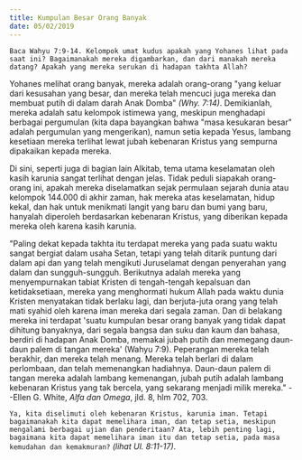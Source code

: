 ```yaml
---
title: Kumpulan Besar Orang Banyak
date: 05/02/2019
---
```


`Baca Wahyu 7:9-14. Kelompok umat kudus apakah yang Yohanes lihat pada saat ini? Bagaimanakah mereka digambarkan, dan dari manakah mereka datang? Apakah yang mereka serukan di hadapan takhta Allah?`

Yohanes melihat orang banyak, mereka adalah orang-orang "yang keluar dari kesusahan yang besar, dan mereka telah mencuci juga mereka dan membuat putih di dalam darah Anak Domba" _(Why. 7:14)_. Demikianlah, mereka adalah satu kelompok istimewa yang, meskipun menghadapi berbagai pergumulan (kita dapa bayangkan bahwa "masa kesukaran besar" adalah pergumulan yang mengerikan), namun setia kepada Yesus, lambang kesetiaan mereka terlihat lewat jubah kebenaran Kristus yang sempurna dipakaikan kepada mereka.

Di sini, seperti juga di bagian lain Alkitab, tema utama keselamatan oleh kasih karunia sangat terlihat dengan jelas. Tidak peduli siapakah orang-orang ini, apakah mereka diselamatkan sejak permulaan sejarah dunia atau kelompok 144.000 di akhir zaman, hak mereka atas keselamatan, hidup kekal, dan hak untuk menikmati langit yang baru dan bumi yang baru, hanyalah diperoleh berdasarkan kebenaran Kristus, yang diberikan kepada mereka oleh karena kasih karunia.

"Paling dekat kepada takhta itu terdapat mereka yang pada suatu waktu sangat bergiat dalam usaha Setan, tetapi yang telah ditarik puntung dari dalam api dan yang telah mengikuti Juruselamat dengan penyerahan yang dalam dan sungguh-sungguh. Berikutnya adalah mereka yang menyempurnakan tabiat Kristen di tengah-tengah kepalsuan dan ketidaksetiaan, mereka yang menghormati hukum Allah pada waktu dunia Kristen menyatakan tidak berlaku lagi, dan berjuta-juta orang yang telah mati syahid oleh karena iman mereka dari segala zaman. Dan di belakang mereka ini terdapat 'suatu kumpulan besar orang banyak yang tidak dapat dihitung banyaknya, dari segala bangsa dan suku dan kaum dan bahasa, berdiri di hadapan Anak Domba, memakai jubah putih dan memegang daun-daun palem di tangan mereka' (Wahyu 7:9). Peperangan mereka telah berakhir, dan mereka telah menang. Mereka telah berlari di dalam perlombaan, dan telah memenangkan hadiahnya. Daun-daun palem di tangan mereka adalah lambang kemenangan, jubah putih adalah lambang kebenaran Kristus yang tak bercela, yang sekarang menjadi milik mereka." --Ellen G. White, _Alfa dan Omega_, jld. 8, hlm 702, 703.

`Ya, kita diselimuti oleh kebenaran Kristus, karunia iman. Tetapi bagaimanakah kita dapat memelihara iman, dan tetap setia, meskipun mengalami berbagai ujian dan penderitaan? Ata, lebih penting lagi, bagaimana kita dapat memelihara iman itu dan tetap setia, pada masa kemudahan dan kemakmuran?` _(lihat Ul. 8:11-17)_.
